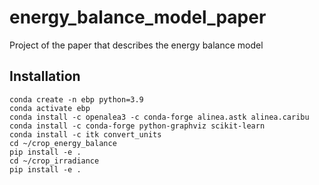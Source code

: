 # energy_balance_model_paper
Project of the paper that describes the energy balance model


Installation
------------
    conda create -n ebp python=3.9
    conda activate ebp
    conda install -c openalea3 -c conda-forge alinea.astk alinea.caribu
    conda install -c conda-forge python-graphviz scikit-learn
    conda install -c itk convert_units
    cd ~/crop_energy_balance
    pip install -e .
    cd ~/crop_irradiance
    pip install -e .